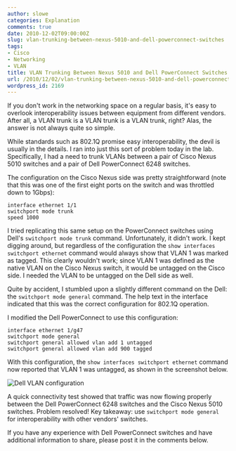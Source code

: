 ```yaml
---
author: slowe
categories: Explanation
comments: true
date: 2010-12-02T09:00:00Z
slug: vlan-trunking-between-nexus-5010-and-dell-powerconnect-switches
tags:
- Cisco
- Networking
- VLAN
title: VLAN Trunking Between Nexus 5010 and Dell PowerConnect Switches
url: /2010/12/02/vlan-trunking-between-nexus-5010-and-dell-powerconnect-switches/
wordpress_id: 2169
---
```


If you don't work in the networking space on a regular basis, it's easy to overlook interoperability issues between equipment from different vendors. After all, a VLAN trunk is a VLAN trunk is a VLAN trunk, right? Alas, the answer is not always quite so simple.

While standards such as 802.1Q promise easy interoperability, the devil is usually in the details. I ran into just this sort of problem today in the lab. Specifically, I had a need to trunk VLANs between a pair of Cisco Nexus 5010 switches and a pair of Dell PowerConnect 6248 switches.

The configuration on the Cisco Nexus side was pretty straightforward (note that this was one of the first eight ports on the switch and was throttled down to 1Gbps):

```text
interface ethernet 1/1  
switchport mode trunk  
speed 1000
```

I tried replicating this same setup on the PowerConnect switches using Dell's `switchport mode trunk` command. Unfortunately, it didn't work. I kept digging around, but regardless of the configuration the `show interfaces switchport ethernet` command would always show that VLAN 1 was marked as tagged. This clearly wouldn't work; since VLAN 1 was defined as the native VLAN on the Cisco Nexus switch, it would be untagged on the Cisco side. I needed the VLAN to be untagged on the Dell side as well.

Quite by accident, I stumbled upon a slightly different command on the Dell: the `switchport mode general` command. The help text in the interface indicated that this was the correct configuration for 802.1Q operation.

I modified the Dell PowerConnect to use this configuration:

```text
interface ethernet 1/g47  
switchport mode general  
switchport general allowed vlan add 1 untagged  
switchport general allowed vlan add 900 tagged
```

With this configuration, the `show interfaces switchport ethernet` command now reported that VLAN 1 was untagged, as shown in the screenshot below.

![Dell VLAN configuration](/public/img/dell-vlan-cfg.png)

A quick connectivity test showed that traffic was now flowing properly between the Dell PowerConnect 6248 switches and the Cisco Nexus 5010 switches. Problem resolved! Key takeaway: use `switchport mode general` for interoperability with other vendors' switches.

If you have any experience with Dell PowerConnect switches and have additional information to share, please post it in the comments below.
